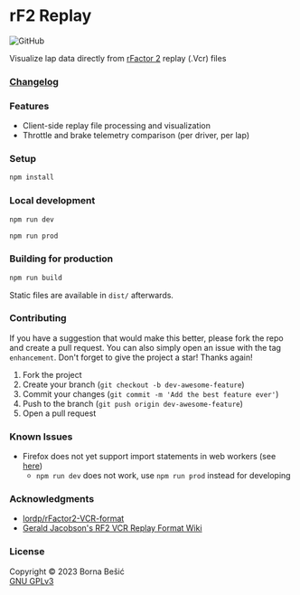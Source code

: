 
# rF2 Replay

![GitHub](https://img.shields.io/github/license/bornabesic/rf2replay?style=flat-square)

Visualize lap data directly from [rFactor 2](https://store.steampowered.com/app/365960/rFactor_2/) replay (.Vcr) files

### [Changelog](CHANGELOG.md)

### Features
- Client-side replay file processing and visualization
- Throttle and brake telemetry comparison (per driver, per lap)

### Setup
```sh
npm install
```

### Local development

```sh
npm run dev
```

```sh
npm run prod
```

### Building for production

```sh
npm run build
```

Static files are available in `dist/` afterwards.

### Contributing

If you have a suggestion that would make this better, please fork the repo and create a pull request. You can also simply open an issue with the tag `enhancement`. Don't forget to give the project a star! Thanks again!

1. Fork the project
2. Create your branch (`git checkout -b dev-awesome-feature`)
3. Commit your changes (`git commit -m 'Add the best feature ever'`)
4. Push to the branch (`git push origin dev-awesome-feature`)
5. Open a pull request

### Known Issues
- Firefox does not yet support import statements in web workers (see [here](https://developer.mozilla.org/en-US/docs/Web/JavaScript/Reference/Statements/import#browser_compatibility))
    - `npm run dev` does not work, use `npm run prod` instead for developing

### Acknowledgments
- [lordp/rFactor2-VCR-format](https://github.com/lordp/rFactor2-VCR-format)
- [Gerald Jacobson's RF2 VCR Replay Format Wiki](https://rf2-vcr-replay-format.fandom.com/wiki/RF2_VCR_Replay_Format_Wiki)

### License
Copyright © 2023  Borna Bešić  
[GNU GPLv3](LICENSE.txt)
